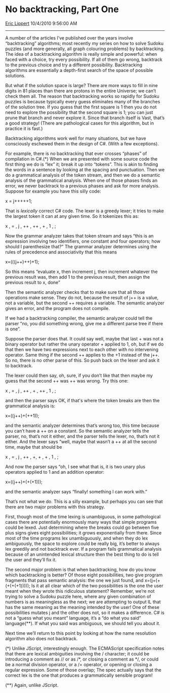 # No backtracking, Part One

[Eric Lippert](https://social.msdn.microsoft.com/profile/Eric%20Lippert) 10/4/2010 9:56:00 AM

-----

A number of the articles I’ve published over the years involve “backtracking” algorithms; most recently my series on how to solve Sudoku puzzles (and more generally, all graph colouring problems) by backtracking. The idea of a backtracking algorithm is really simple and powerful: when faced with a choice, try every possibility. If all of them go wrong, backtrack to the previous choice and try a different possibility. Backtracking algorithms are essentially a depth-first search of the space of possible solutions.

But what if the solution space is large? There are more ways to fill in nine digits in 81 places than there are protons in the entire Universe; we can’t check them all. The reason that backtracking works so rapidly for Sudoku puzzles is because typically every guess eliminates many of the branches of the solution tree. If you guess that the first square is 1 then you do not need to explore the possibility that the second square is 1; you can just prune that branch and never explore it. Since that branch itself is Vast, that’s a good strategy\! (There are pathological cases for this algorithm, but in practice it is fast.)

Backtracking algorithms work well for many situations, but we have consciously eschewed them in the design of C\#. (With a few exceptions).

For example, there is no backtracking that ever crosses “phases” of compilation in C\#.(\*) When we are presented with some source code the first thing we do is “lex” it; break it up into “tokens”. This is akin to finding the words in a sentence by looking at the spacing and punctuation. Then we do a grammatical analysis of the token stream, and then we do a semantic analysis of the grammatical analysis. When one of those phases finds an error, we never backtrack to a previous phases and ask for more analysis. Suppose for example you have this silly code:

 

x = j+++++1;

That is *lexically* correct C\# code. The lexer is a greedy lexer; it tries to make the largest token it can at any given time. So it tokenizes this as:

 

x , = , j , ++ , ++ , + , 1 , ;

Now the grammar analyzer takes that token stream and says “this is an expression involving two identifiers, one constant and four operators; how should I parenthesize that?” The grammar analyzer determines using the rules of precedence and associativity that this means

 

x=(((j++)++)+1);

So this means “evaluate x, then increment j, then increment whatever the previous result was, then add 1 to the previous result, then assign the previous result to x, done”

Then the semantic analyzer checks that to make sure that all those operations make sense. They do not, because the result of j++ is a value, not a variable, but the second ++ requires a variable. The semantic analyzer gives an error, and the program does not compile.

If we had a backtracking compiler, the semantic analyzer could tell the parser “no, you did something wrong, give me a different parse tree if there is one”.

Suppose the parser does that. It could say well, maybe that last + was not a binary operator but rather the unary operator + applied to 1, oh, but if we do that then we have two expressions next to each other with no intervening operator. Same thing if the second ++ applies to the +1 instead of the j++. So no, there is no other parse of this. So push back on the lexer and ask it to backtrack.

The lexer could then say, oh, sure, if you don’t like that then maybe my guess that the second ++ was ++ was wrong. Try this one:

 

x , = , j , ++ , + , ++ , 1 , ;

and then the parser says OK, if that's where the token breaks are then the grammatical analysis is:

 

x=((j++)+(++1));

and the semantic analyzer determines that’s wrong too, this time because you can’t have a ++ on a constant. So the semantic analyzer tells the parser, no, that’s not it either, and the parser tells the lexer, no, that’s not it either. And the lexer says “well, maybe that wasn’t a ++ at all the second time, maybe that should be

 

x , = , j , ++ , +, + , + , 1 , ;

And now the parser says “oh, I see what that is, it is two unary plus operators applied to 1 and an addition operator:

 

x=((j++)+(+(+1)));

and the semantic analyzer says “finally\! something I can work with.”

That’s not what we do. This is a silly example, but perhaps you can see that there are two major problems with this strategy.

First, though most of the time lexing is unambiguous, in some pathological cases there are potentially enormously many ways that simple programs could be lexed. Just determining where the breaks could go between five plus signs gives eight possibilities; it grows exponentially from there. Since most of the time programs lex unambiguously, and when they do lex ambiguously, the space to explore could be really big, it’s better to always lex greedily and not backtrack ever. If a program fails grammatical analysis because of an unintended lexical structure then the best thing to do is tell the user and they’ll fix it.

The second major problem is that when backtracking, how do you know which backtracking is better? Of those eight possibilities, two give program fragments that pass semantic analysis: the one we just found, and x=(j+(+(+(+(+1))))); Is it at all clear which of the two possibilities is the one the user meant when they wrote this ridiculous statement? Remember, we’re not trying to solve a Sudoku puzzle here, where any given combination of numbers is as meaningless as the next; we are attempting to output IL that has the same meaning as the meaning intended by the user\! One of these possibilities mutates j and the other does not, so it makes a difference. C\# is not a “guess what you meant” language, it’s a “do what you said” language(\*\*). If what you said was ambiguous, we should tell you about it.

Next time we’ll return to this point by looking at how the name resolution algorithm also does not backtrack.

(\*) Unlike JScript, interestingly enough. The ECMAScript specification notes that there are lexical ambiguities involving the / character; it could be introducing a comment as // or as /\*, or closing a comment as \*/, or could be a normal division operator, or a /= operator, or opening or closing a regular expression. Some of those overlap; The spec actually says that the correct lex is the one that produces a grammatically sensible program\!

(\*\*) Again, unlike JScript.

